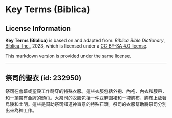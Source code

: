 # Key Terms (Biblica)

## License Information

**Key Terms (Biblica)** is based on and adapted from: _Biblica Bible Dictionary_, [Biblica, Inc.](https://www.biblica.com/), 2023, which is licensed under a [CC BY-SA 4.0 license](https://creativecommons.org/licenses/by-sa/4.0/legalcode.en).

This markdown version is provided under the same license.



--------------------------------

## 祭司的聖衣 (id: 232950)

祭司在會幕或聖殿工作時穿的特殊衣服。這些衣服包括外袍、內袍、內衣和腰帶，和一頂帶有金牌的頭巾。大祭司的衣服包括一件亞麻圍裙和一塊胸布，胸布上放著烏陵和土明。這些是幫助祭司知道神旨意的特殊石頭。祭司的衣服幫助將祭司分別出來為神工作。


